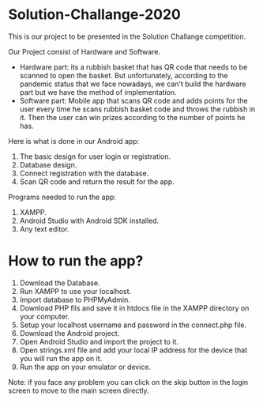 # Solution-Challange-2020
This is our project to be presented in the Solution Challange competition.

Our Project consist of Hardware and Software.
- Hardware part: its a rubbish basket that has QR code that needs to be scanned to open the basket.
But unfortunately, according to the pandemic status that we face nowadays, we can't build the hardware part but we have the method of implementation.
- Software part: Mobile app that scans QR code and adds points for the user every time he scans rubbish basket code and throws the rubbish in it.
Then the user can win prizes according to the number of points he has.

Here is what is done in our Android app:
1. The basic design for user login or registration.
2. Database design.
3. Connect registration with the database.
4. Scan QR code and return the result for the app.

Programs needed to run the app:
1. XAMPP.
2. Android Studio with Android SDK installed.
3. Any text editor.

# How to run the app?
1. Download the Database.
2. Run XAMPP to use your localhost.
3. Import database to PHPMyAdmin.
4. Download PHP fils and save it in htdocs file in the XAMPP directory on your computer.
5. Setup your localhost username and password in the connect.php file.
6. Download the Android project.
7. Open Android Studio and import the project to it.
8. Open strings.xml file and add your local IP address for the device that you will run the app on it.
9. Run the app on your emulator or device.

Note: if you face any problem you can click on the skip button in the login screen to move to the main screen directly. 
